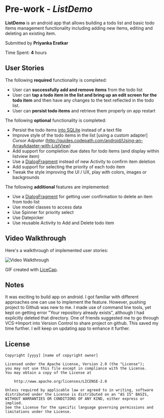 # Pre-work - *ListDemo*

**ListDemo** is an android app that allows building a todo list and basic todo items management functionality 
including adding new items, editing and deleting an existing item.

Submitted by **Priyanka Eratkar**

Time Spent: **4** hours

## User Stories

The following **required** functionality is completed:

* User can **successfully add and remove items** from the todo list
* User can **tap a todo item in the list and bring up an edit screen for the todo item** and then have any changes to the text reflected in the todo list.
* User can **persist todo items** and retrieve them properly on app restart

The following **optional** functionality is completed:
* Persist the todo items [into SQLite](http://guides.codepath.com/android/Persisting-Data-to-the-Device#sqlite) instead of a text file
* Improve style of the todo items in the list [using a custom adapter] *Cursor Adpater* (http://guides.codepath.com/android/Using-an-ArrayAdapter-with-ListView) 
* Add support for completion due dates for todo items (and display within listview item)
* Use a [DialogFragment](http://guides.codepath.com/android/Using-DialogFragment) instead of new Activity to confirm item deletion
* Add support for selecting the priority of each todo item 
* Tweak the style improving the UI / UX, play with colors, images or backgrounds

The following **additional** features are implemented:
* Use a [DialogFragment](http://guides.codepath.com/android/Using-DialogFragment) for getting user confirmation to delete an item from todo list
* Use model classes to access data 
* Use Spinner for priority select
* Use Datepicker
* Use reusable Activity to Add and Delete todo item

## Video Walkthrough 

Here's a walkthrough of implemented user stories:

<img src='http://i.imgur.com/XpZtsXV.gif' title='Video Walkthrough' width='' alt='Video Walkthrough' />

GIF created with [LiceCap](http://www.cockos.com/licecap/).

## Notes
It was exciting to build app on android. I got familiar with different approaches one can use to 
implement the feature. However, pushing project to Github was new to me. I made use of command line
tools, yet kept on getting error "Your repository already exists", although I had explicitly deleted 
that directory. One of friends suggested me to go through VCS->Import into Version Control to share 
project on github. This saved my time further. I will keep on updating app to enhance it further.


## License

    Copyright [yyyy] [name of copyright owner]

    Licensed under the Apache License, Version 2.0 (the "License");
    you may not use this file except in compliance with the License.
    You may obtain a copy of the License at

        http://www.apache.org/licenses/LICENSE-2.0

    Unless required by applicable law or agreed to in writing, software
    distributed under the License is distributed on an "AS IS" BASIS,
    WITHOUT WARRANTIES OR CONDITIONS OF ANY KIND, either express or implied.
    See the License for the specific language governing permissions and
    limitations under the License.
